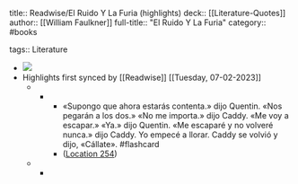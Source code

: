 title:: Readwise/El Ruido Y La Furia (highlights)
deck:: [[Literature-Quotes]]
author:: [[William Faulkner]]
full-title:: "El Ruido Y La Furia"
category:: #books

tags:: Literature

- ![](https://m.media-amazon.com/images/I/81XxXjqPkML._SY160.jpg)
- Highlights first synced by [[Readwise]] [[Tuesday, 07-02-2023]]
	- -
		- «Supongo que ahora estarás contenta.» dijo Quentin. «Nos pegarán a los dos.» «No me importa.» dijo Caddy. «Me voy a escapar.» «Ya.» dijo Quentin. «Me escaparé y no volveré nunca.» dijo Caddy. Yo empecé a llorar. Caddy se volvió y dijo, «Cállate». #flashcard
		- ([Location 254](https://readwise.io/to_kindle?action=open&asin=B0089EI0F6&location=254))
	- -